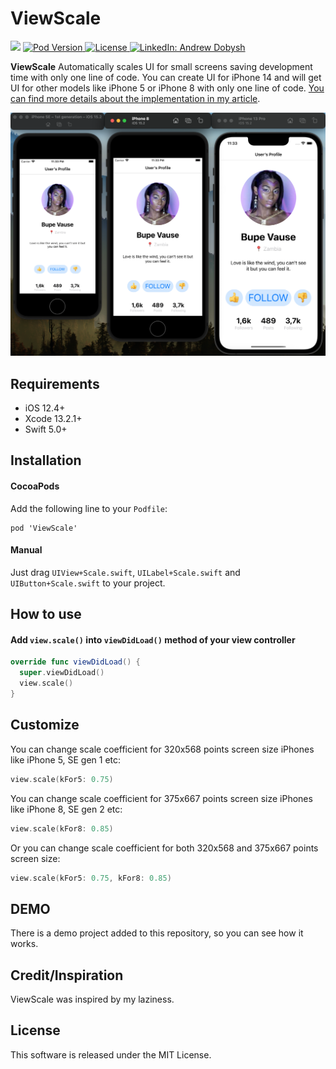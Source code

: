 # ViewScale

<p align="left">
    <img src="https://img.shields.io/badge/Swift-5.0-orange.svg" />
    <a href="https://cocoapods.org/pods/ViewScale">
        <img src="https://img.shields.io/cocoapods/v/ViewScale.svg?style=flat" alt="Pod Version">
    </a>
    <a href="">
        <img src="https://img.shields.io/badge/Licence-MIT-green.svg" alt="License">
    </a>
    <a href="https://www.linkedin.com/in/adobysh">
        <img src="https://img.shields.io/badge/contact-Andrew Dobysh-blue.svg?style=flat&logo=linkedin" alt="LinkedIn: Andrew Dobysh" />
    </a>
</p>

**ViewScale** Automatically scales UI for small screens saving development time with only one line of code.
You can create UI for iPhone 14 and will get UI for other models like iPhone 5 or iPhone 8 with only one line of code.
[You can find more details about the implementation in my article](https://hackernoon.com/get-the-same-ui-for-all-iphone-screens-using-nslayoutconstraint-scaling).

<p align="center"><img src="https://raw.githubusercontent.com/adobysh/ViewScale/main/Demo.png"/>
</p>

## Requirements

- iOS 12.4+
- Xcode 13.2.1+
- Swift 5.0+

## Installation
#### CocoaPods
Add the following line to your `Podfile`:
```
pod 'ViewScale'
```

#### Manual
Just drag `UIView+Scale.swift`, `UILabel+Scale.swift` and `UIButton+Scale.swift` to your project.

## How to use
#### Add `view.scale()` into `viewDidLoad()` method of your view controller
```swift
override func viewDidLoad() {
  super.viewDidLoad()
  view.scale()
}
```

## Customize
You can change scale coefficient for 320x568 points screen size iPhones like iPhone 5, SE gen 1 etc:
```swift
view.scale(kFor5: 0.75)
```

You can change scale coefficient for 375x667 points screen size iPhones like iPhone 8, SE gen 2 etc:
```swift
view.scale(kFor8: 0.85)
```

Or you can change scale coefficient for both 320x568 and 375x667 points screen size:
```swift
view.scale(kFor5: 0.75, kFor8: 0.85)
```


## DEMO
There is a demo project added to this repository, so you can see how it works.

## Credit/Inspiration
ViewScale was inspired by my laziness.

## License
This software is released under the MIT License.
